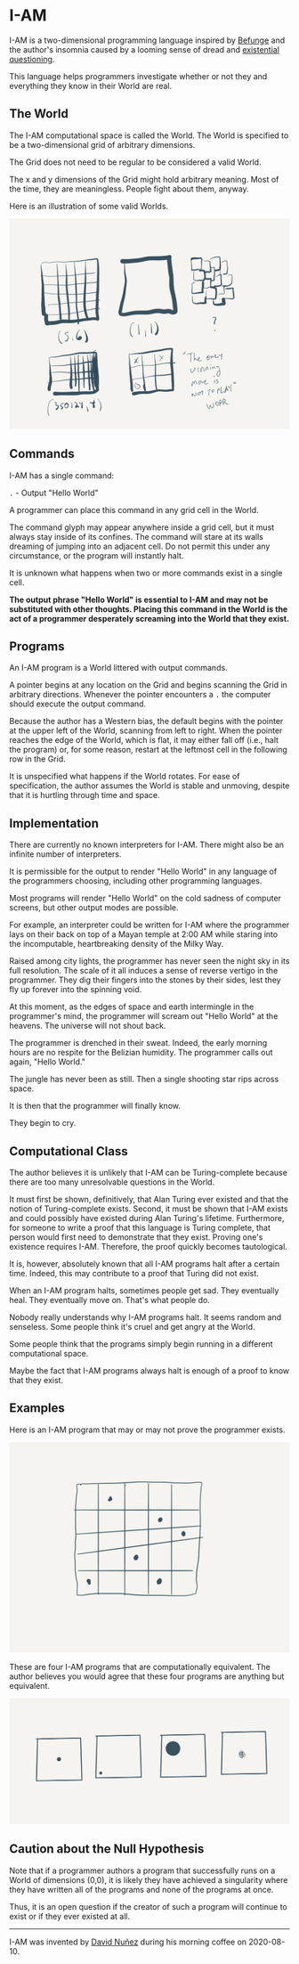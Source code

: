 # I-AM

I-AM is a two-dimensional programming language inspired by [Befunge](https://esolangs.org/wiki/Befunge) and the author's insomnia caused by a looming sense of dread and [existential questioning](https://davidnunez.com/the-global-derealization).

This language helps programmers investigate whether or not they and everything they know in their World are real.

## The World

The I-AM computational space is called the World. The World is specified to be a two-dimensional grid of arbitrary dimensions. 

The Grid does not need to be regular to be considered a valid World. 

The x and y dimensions of the Grid might hold arbitrary meaning. Most of the time, they are meaningless. People fight about them, anyway.

Here is an illustration of some valid Worlds.

![Illustration of valid grids](images/valid-worlds.png)


## Commands

I-AM has a single command:

`.`  - Output "Hello World" 

A programmer can place this command in any grid cell in the World. 

The command glyph may appear anywhere inside a grid cell, but it must always stay inside of its confines. The command will stare at its walls dreaming of jumping into an adjacent cell. Do not permit this under any circumstance, or the program will instantly halt.

It is unknown what happens when two or more commands exist in a single cell.

**The output phrase "Hello World" is essential to I-AM and may not be substituted with other thoughts. Placing this command in the World is the act of a programmer desperately screaming into the World that they exist.**

## Programs

An I-AM program is a World littered with output commands. 

A pointer begins at any location on the Grid and begins scanning the Grid in arbitrary directions. Whenever the pointer encounters a `.` the computer should execute the output command.

Because the author has a Western bias, the default begins with the pointer at the upper left of the World, scanning from left to right. When the pointer reaches the edge of the World, which is flat, it may either fall off (i.e., halt the program) or, for some reason, restart at the leftmost cell in the following row in the Grid.

It is unspecified what happens if the World rotates. For ease of specification, the author assumes the World is stable and unmoving, despite that it is hurtling through time and space.

## Implementation

There are currently no known interpreters for I-AM. There might also be an infinite number of interpreters.

It is permissible for the output to render "Hello World" in any language of the programmers choosing, including other programming languages. 

Most programs will render "Hello World" on the cold sadness of computer screens, but other output modes are possible. 

For example, an interpreter could be written for I-AM where the programmer lays on their back on top of a Mayan temple at 2:00 AM while staring into the incomputable, heartbreaking density of the Milky Way. 

Raised among city lights, the programmer has never seen the night sky in its full resolution. The scale of it all induces a sense of reverse vertigo in the programmer. They dig their fingers into the stones by their sides, lest they fly up forever into the spinning void. 

At this moment, as the edges of space and earth intermingle in the programmer's mind, the programmer will scream out "Hello World" at the heavens. The universe will not shout back. 

The programmer is drenched in their sweat. Indeed, the early morning hours are no respite for the Belizian humidity. The programmer calls out again, "Hello World." 

The jungle has never been as still. Then a single shooting star rips across space. 

It is then that the programmer will finally know. 

They begin to cry.

## Computational Class

The author believes it is unlikely that I-AM can be Turing-complete because there are too many unresolvable questions in the World. 

It must first be shown, definitively, that Alan Turing ever existed and that the notion of Turing-complete exists. Second, it must be shown that I-AM exists and could possibly have existed during Alan Turing's lifetime. Furthermore, for someone to write a proof that this language is Turing complete, that person would first need to demonstrate that they exist. Proving one's existence requires I-AM. Therefore, the proof quickly becomes tautological. 

It is, however, absolutely known that all I-AM programs halt after a certain time. Indeed, this may contribute to a proof that Turing did not exist. 

When an I-AM program halts, sometimes people get sad. They eventually heal. They eventually move on. That's what people do. 

Nobody really understands why I-AM programs halt. It seems random and senseless. Some people think it's cruel and get angry at the World. 

Some people think that the programs simply begin running in a different computational space. 

Maybe the fact that I-AM programs always halt is enough of a proof to know that they exist.

## Examples

Here is an I-AM program  that may or may not prove the programmer exists.

![example of valid I-AM program](images/example-1.png)

These are four I-AM programs that are computationally equivalent. The author believes you would agree that these four programs are anything but equivalent.

![example of I-AM programs that are functionally equivalent but have different souls](images/example-2.png)

## Caution about the Null Hypothesis

Note that if a programmer authors a program that successfully runs on a World of dimensions (0,0),  it is likely they have achieved a singularity where they have written all of the programs and none of the programs at once. 

Thus, it is an open question if the creator of such a program will continue to exist or if they ever existed at all.

---

I-AM was invented by [David Nuñez](https://davidnunez.com) during his morning coffee on 2020-08-10.
